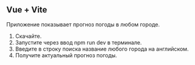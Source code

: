 ## Vue + Vite

Приложение показывает прогноз погоды в любом городе.

1. Скачайте.
2. Запустите через ввод npm run dev в терминале.
3. Введите в строку поиска название любого города на английском.
4. Получите актуальный прогноз погоды.
